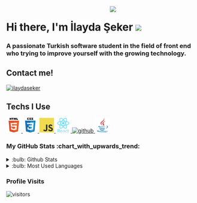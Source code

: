 <img src="https://media4.giphy.com/media/CuuSHzuc0O166MRfjt/giphy.gif?cid=ecf05e47v5ud09nih4niqkhyctlze72rts50pevet9fvhp8a&ep=v1_gifs_search&rid=giphy.gif&ct=g" width="45%"  align="right">

<!-- ![RigidGlumEnglishpointer-size_restricted](https://user-images.githubusercontent.com/96388454/182561218-55cbaa5e-d35f-4ca8-a85e-9588ce096be5.gif) -->

<h1 align="left">Hi there, I'm İlayda Şeker <img src = "https://raw.githubusercontent.com/MartinHeinz/MartinHeinz/master/wave.gif" width = 50> </h1>
<h3 align="left">A passionate Turkish software student in the field of front end who trying to improve yourself with the growing technology.
</h2>

<div size='25px'> 
<p align='left'>
<h2 align='left'> Contact me! </h2>
<a href="https://www.linkedin.com/in/ilaydasekerr/" target="blank"><img align="center" src="https://raw.githubusercontent.com/rahuldkjain/github-profile-readme-generator/master/src/images/icons/Social/linked-in-alt.svg" alt="ilaydaseker" height="30" width="40" /></a></a>
</p>
</div>

<div size='25px'>
<p align='left'>
<h2 align='left''> Techs I Use  </h2>
<p align="left">
<a href="https://www.w3.org/html/" target="_blank"> <img src="https://raw.githubusercontent.com/devicons/devicon/master/icons/html5/html5-original-wordmark.svg" alt="html5" width="40" height="40"/> </a>
<a href="https://www.w3schools.com/css/" target="_blank"> <img src="https://raw.githubusercontent.com/devicons/devicon/master/icons/css3/css3-original-wordmark.svg" alt="css3" width="40" height="40"/> </a>
<a href="https://developer.mozilla.org/en-US/docs/Web/JavaScript" target="_blank"> <img src="https://raw.githubusercontent.com/devicons/devicon/master/icons/javascript/javascript-original.svg" alt="javascript" width="40" height="40"/> </a> 
<a href="https://reactjs.org/" target="_blank" rel="noreferrer"> <img src="https://raw.githubusercontent.com/devicons/devicon/master/icons/react/react-original-wordmark.svg" alt="react" width="40" height="40"/> </a> 
<a href="https://github.com" target="_blank"> <img src="https://raw.githubusercontent.com/rahulbanerjee26/githubAboutMeGenerator/main/icons/github.svg" alt="github" width="40" height="40" /> 
<a href="https://www.java.com" target="_blank"> <img src="https://raw.githubusercontent.com/devicons/devicon/master/icons/java/java-original.svg" alt="java" width="40" height="40"/> </a>                     
</p>
</div>

<h3>My GitHub Stats :chart_with_upwards_trend:</h3>
<p align="center"><details>
<summary>:bulb: Github Stats</summary>
<img src="https://github-readme-stats.vercel.app/api?username=ilaydasekerr&theme=tokyonight" >
</details>

<details>
<summary>:bulb: Most Used Languages</summary>
<img src="https://github-readme-stats.vercel.app/api/top-langs/?username=buraakgulmez&langs_count=10&theme=tokyonight&layout=compact" alt="ilaydaseker :: Top Langs" />
</details></p>
          
<h3>Profile Visits</h3>

![visitors](https://komarev.com/ghpvc/?username=ilaydasekerr&color=blue)
